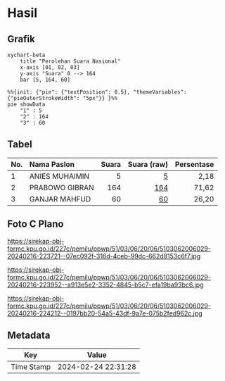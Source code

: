 # Hasil

## Grafik

```mermaid
xychart-beta
    title "Perolehan Suara Nasional"
    x-axis [01, 02, 03]
    y-axis "Suara" 0 --> 164
    bar [5, 164, 60]
```

```mermaid
%%{init: {"pie": {"textPosition": 0.5}, "themeVariables": {"pieOuterStrokeWidth": "5px"}} }%%
pie showData
    "1" : 5
    "2" : 164
    "3" : 60
```

## Tabel

| No. | Nama Paslon    | Suara | Suara (raw) | Persentase |
|:--- |:-------------- | -----:| -----------:| ----------:|
| 1   | ANIES MUHAIMIN | 5     | [5][p-1]    | 2,18       |
| 2   | PRABOWO GIBRAN | 164   | [164][p-2]  | 71,62      |
| 3   | GANJAR MAHFUD  | 60    | [60][p-3]   | 26,20      |


[p-1]: https://github.com/gigit-pemilu/pemilu-2024/blob/main/pilpres/hitung-suara/sub/51-bali/sub/03-badung/sub/06-kuta-utara/sub/2006-dalung/sub/029-tps/sub/paslon-1.txt
[p-2]: https://github.com/gigit-pemilu/pemilu-2024/blob/main/pilpres/hitung-suara/sub/51-bali/sub/03-badung/sub/06-kuta-utara/sub/2006-dalung/sub/029-tps/sub/paslon-2.txt
[p-3]: https://github.com/gigit-pemilu/pemilu-2024/blob/main/pilpres/hitung-suara/sub/51-bali/sub/03-badung/sub/06-kuta-utara/sub/2006-dalung/sub/029-tps/sub/paslon-3.txt

## Foto C Plano

https://sirekap-obj-formc.kpu.go.id/227c/pemilu/ppwp/51/03/06/20/06/5103062006029-20240216-223721--07ec092f-316d-4ceb-99dc-662d8153c6f7.jpg

https://sirekap-obj-formc.kpu.go.id/227c/pemilu/ppwp/51/03/06/20/06/5103062006029-20240216-223952--a913e5e2-3352-4845-b5c7-efa19ba93bc6.jpg

https://sirekap-obj-formc.kpu.go.id/227c/pemilu/ppwp/51/03/06/20/06/5103062006029-20240216-224212--0197bb20-54a5-43df-9a7e-075b2fed962c.jpg


## Metadata

| Key        | Value               |
| ---------- | ------------------- |
| Time Stamp | 2024-02-24 22:31:28 |



